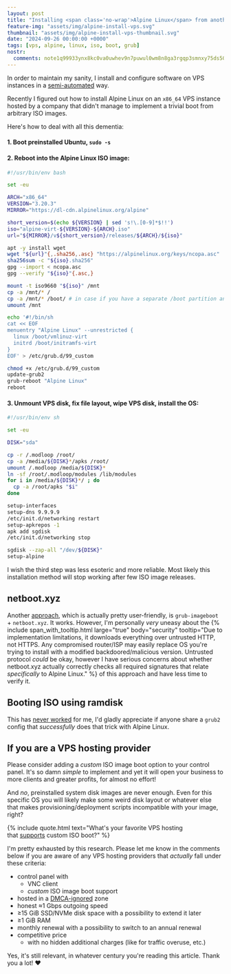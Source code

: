 ```yaml
---
layout: post
title: "Installing <span class='no-wrap'>Alpine Linux</span> from another preinstalled <span class='no-wrap'>GNU/Linux distro</span>"
feature-img: "assets/img/alpine-install-vps.svg"
thumbnail: "assets/img/alpine-install-vps-thumbnail.svg"
date: "2024-09-26 00:00:00 +0000"
tags: [vps, alpine, linux, iso, boot, grub]
nostr:
  comments: note1q99933ynx8kc0va0uwhev9n7puwul0wm8n8ga3rgqp3smnxy75ds50gjvh
---
```


In order to maintain my sanity, I install and configure software on VPS instances in a <span class='no-wrap'>[semi-automated](https://github.com/codonaft/ohmyvps)</span> way.

Recently I figured out how to install <span class='no-wrap'>Alpine Linux</span> on an `x86_64` VPS instance hosted by a company that didn't manage to implement a trivial boot from arbitrary ISO images.
<!--more-->

Here's how to deal with all this dementia:

#### 1. Boot preinstalled Ubuntu, `sudo -s`

#### 2. Reboot into the <span class='no-wrap'>Alpine Linux</span> ISO image:

```bash
#!/usr/bin/env bash

set -eu

ARCH="x86_64"
VERSION="3.20.3"
MIRROR="https://dl-cdn.alpinelinux.org/alpine"

short_version=$(echo ${VERSION} | sed 's!\.[0-9]*$!!')
iso="alpine-virt-${VERSION}-${ARCH}.iso"
url="${MIRROR}/v${short_version}/releases/${ARCH}/${iso}"

apt -y install wget
wget "${url}"{,.sha256,.asc} "https://alpinelinux.org/keys/ncopa.asc"
sha256sum -c "${iso}.sha256"
gpg --import < ncopa.asc
gpg --verify "${iso}"{.asc,}

mount -t iso9660 "${iso}" /mnt
cp -a /mnt/* /
cp -a /mnt/* /boot/ # in case if you have a separate /boot partition and the rest of stuff on LVM
umount /mnt

echo '#!/bin/sh
cat << EOF
menuentry "Alpine Linux" --unrestricted {
  linux /boot/vmlinuz-virt
  initrd /boot/initramfs-virt
}
EOF' > /etc/grub.d/99_custom

chmod +x /etc/grub.d/99_custom
update-grub2
grub-reboot "Alpine Linux"
reboot
```

#### 3. Unmount VPS disk, fix file layout, wipe VPS disk, install the OS:
```bash
#!/usr/bin/env sh

set -eu

DISK="sda"

cp -r /.modloop /root/
cp -a /media/${DISK}*/apks /root/
umount /.modloop /media/${DISK}*
ln -sf /root/.modloop/modules /lib/modules
for i in /media/${DISK}*/ ; do
  cp -a /root/apks "$i"
done

setup-interfaces
setup-dns 9.9.9.9
/etc/init.d/networking restart
setup-apkrepos -1
apk add sgdisk
/etc/init.d/networking stop

sgdisk --zap-all "/dev/${DISK}"
setup-alpine
```

I wish the third step was less esoteric and more reliable.
Most likely this installation method will stop working after few ISO image releases.

## netboot.xyz
Another [approach](https://web.archive.org/web/20250321221414/https://netboot.xyz/docs/booting/grub#on-debianubuntu), which is actually pretty user-friendly, is `grub-imageboot` + `netboot.xyz`.
It works. However, I'm personally *very* uneasy about the
{% include span_with_tooltip.html large="true" body="security" tooltip="Due to implementation limitations, it downloads everything over untrusted HTTP, not HTTPS. Any compromised router/ISP may easily replace OS you're trying to install with a modified backdoored/malicious version. Untrusted protocol <i>could</i> be okay, however I have serious concerns about whether netboot.xyz actually correctly checks all required signatures that relate <i>specifically</i> to <span class='no-wrap'>Alpine Linux.</span>" %}
of this approach and have less time to verify it.

## Booting ISO using ramdisk
This has [never worked](https://www.reddit.com/r/AlpineLinux/comments/1fm1r4s/comment/loxyheb/) for me, I'd gladly appreciate if anyone share a `grub2` config that *successfully* does that trick with <span class='no-wrap'>Alpine Linux.</span>

## If you are a VPS hosting provider
Please consider adding a *custom* ISO image boot option to your control panel.
It's so damn *simple* to implement and yet it will open your business to more clients and greater profits, for almost no effort!

And *no*, preinstalled system disk images are never enough.
Even for this specific OS you will likely make some weird disk layout or whatever else that makes provisioning/deployment scripts incompatible with your image, right?

{% include quote.html text="What's your favorite VPS hosting<br>that <u>supports</u> custom ISO boot?" %}

I'm pretty exhausted by this research.
Please let me know in the comments below if you are aware of any VPS hosting providers that *actually* fall under these criteria:
- control panel with
    - VNC client
    - *custom* ISO image boot support
- hosted in a [DMCA-ignored](https://en.wikipedia.org/wiki/Censorship_by_copyright) zone
- honest ≈1 Gbps outgoing speed
- ≥15 GiB SSD/NVMe disk space with a possibility to extend it later
- ≥1 GiB RAM
- monthly renewal with a possibility to switch to an annual renewal
- competitive price
    - with no hidden additional charges (like for traffic overuse, etc.)

Yes, it's still relevant, in whatever century you're reading this article. <span class='no-wrap'>Thank you a lot! ❤️</span>
